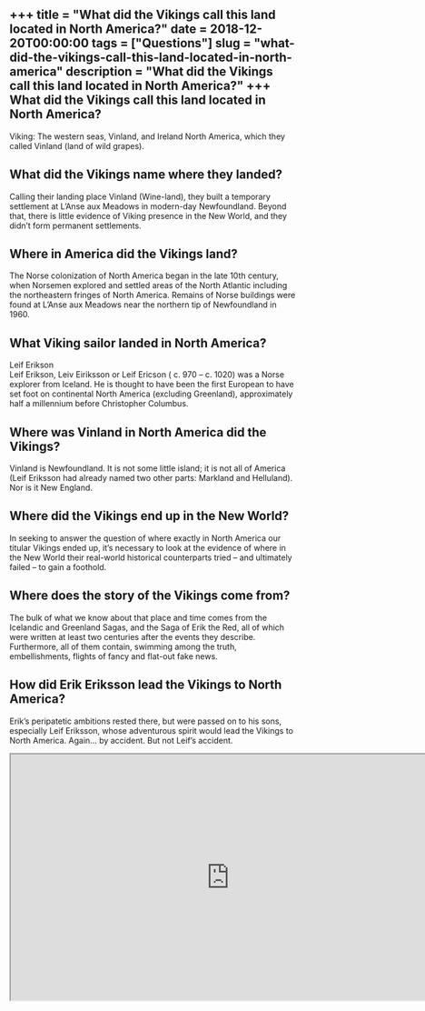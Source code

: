 +++
title = "What did the Vikings call this land located in North America?"
date = 2018-12-20T00:00:00
tags = ["Questions"]
slug = "what-did-the-vikings-call-this-land-located-in-north-america"
description = "What did the Vikings call this land located in North America?"
+++
What did the Vikings call this land located in North America?
-------------------------------------------------------------

Viking: The western seas, Vinland, and Ireland North America, which they called Vinland (land of wild grapes).

What did the Vikings name where they landed?
--------------------------------------------

Calling their landing place Vinland (Wine-land), they built a temporary settlement at L’Anse aux Meadows in modern-day Newfoundland. Beyond that, there is little evidence of Viking presence in the New World, and they didn’t form permanent settlements.

Where in America did the Vikings land?
--------------------------------------

The Norse colonization of North America began in the late 10th century, when Norsemen explored and settled areas of the North Atlantic including the northeastern fringes of North America. Remains of Norse buildings were found at L’Anse aux Meadows near the northern tip of Newfoundland in 1960.

What Viking sailor landed in North America?
-------------------------------------------

Leif Erikson  
Leif Erikson, Leiv Eiriksson or Leif Ericson ( c. 970 – c. 1020) was a Norse explorer from Iceland. He is thought to have been the first European to have set foot on continental North America (excluding Greenland), approximately half a millennium before Christopher Columbus.

Where was Vinland in North America did the Vikings?
---------------------------------------------------

Vinland is Newfoundland. It is not some little island; it is not all of America (Leif Eriksson had already named two other parts: Markland and Helluland). Nor is it New England.

Where did the Vikings end up in the New World?
----------------------------------------------

In seeking to answer the question of where exactly in North America our titular Vikings ended up, it’s necessary to look at the evidence of where in the New World their real-world historical counterparts tried – and ultimately failed – to gain a foothold.

Where does the story of the Vikings come from?
----------------------------------------------

The bulk of what we know about that place and time comes from the Icelandic and Greenland Sagas, and the Saga of Erik the Red, all of which were written at least two centuries after the events they describe. Furthermore, all of them contain, swimming among the truth, embellishments, flights of fancy and flat-out fake news.

How did Erik Eriksson lead the Vikings to North America?
--------------------------------------------------------

Erik’s peripatetic ambitions rested there, but were passed on to his sons, especially Leif Eriksson, whose adventurous spirit would lead the Vikings to North America. Again… by accident. But not Leif’s accident.

<iframe allow="accelerometer; autoplay; clipboard-write; encrypted-media; gyroscope; picture-in-picture" allowfullscreen="" class="__youtube_prefs__  epyt-is-override  no-lazyload" data-no-lazy="1" data-origheight="433" data-origwidth="770" data-skipgform_ajax_framebjll="" height="433" id="_ytid_77872" loading="lazy" src="https://www.youtube.com/embed/RN3JuVDL3J4?enablejsapi=1&autoplay=0&cc_load_policy=0&cc_lang_pref=&iv_load_policy=1&loop=0&modestbranding=0&rel=1&fs=1&playsinline=0&autohide=2&theme=dark&color=red&controls=1&" title="YouTube player" width="770"></iframe>